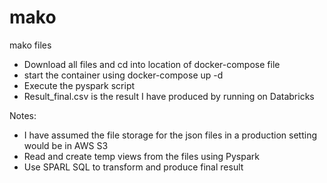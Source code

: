 # mako
mako files

- Download all files and cd into location of docker-compose file
- start the container using docker-compose up -d
- Execute the pyspark script
- Result_final.csv is the result I have produced by running on Databricks

Notes:
- I have assumed the file storage for the json files in a production setting would be in AWS S3
- Read and create temp views from the files using Pyspark
- Use SPARL SQL to transform and produce final result
